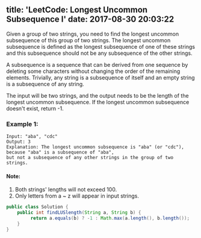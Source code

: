 title: 'LeetCode: Longest Uncommon Subsequence I'
date: 2017-08-30 20:03:22
---

Given a group of two strings, you need to find the longest uncommon subsequence of this group of two strings. The longest uncommon subsequence is defined as the longest subsequence of one of these strings and this subsequence should not be any subsequence of the other strings.

A subsequence is a sequence that can be derived from one sequence by deleting some characters without changing the order of the remaining elements. Trivially, any string is a subsequence of itself and an empty string is a subsequence of any string.

The input will be two strings, and the output needs to be the length of the longest uncommon subsequence. If the longest uncommon subsequence doesn't exist, return -1.

### Example 1:
```
Input: "aba", "cdc"
Output: 3
Explanation: The longest uncommon subsequence is "aba" (or "cdc"),
because "aba" is a subsequence of "aba",
but not a subsequence of any other strings in the group of two strings.
```

#### Note:
1. Both strings' lengths will not exceed 100.
2. Only letters from a ~ z will appear in input strings.


```java
public class Solution {
    public int findLUSlength(String a, String b) {
         return a.equals(b) ? -1 : Math.max(a.length(), b.length());
    }
}
```

